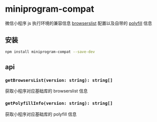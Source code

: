 # miniprogram-compat

微信小程序 js 执行环境的兼容信息 [browserslist](https://github.com/browserslist/browserslist) 配置以及自带的 [polyfill](https://developers.weixin.qq.com/miniprogram/dev/framework/runtime/js-support.html) 信息

## 安装

```bash
npm install miniprogram-compat --save-dev
```

## api

### `getBrowsersList(version: string): string[]`

获取小程序对应基础库的 browserslist 信息

### `getPolyfillInfo(version: string): string[]`

获取小程序对应基础库的 polyfill 信息
